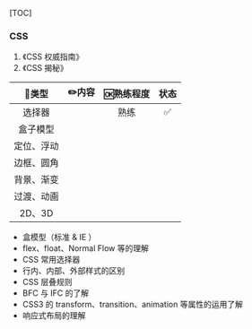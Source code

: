 [TOC]

### CSS

1. 《CSS 权威指南》
2. 《CSS 揭秘》

|   🍭类型    | ✏️内容 | 🆗熟练程度 | 状态 |
| :--------: | :---: | :-------: | :--: |
|   选择器   |       |   熟练    |  ✅   |
|  盒子模型  |       |           |      |
| 定位、浮动 |       |           |      |
| 边框、圆角 |       |           |      |
| 背景、渐变 |       |           |      |
| 过渡、动画 |       |           |      |
|   2D、3D   |       |           |      |

- 盒模型（标准 & IE ）
- flex、float、Normal Flow 等的理解
- CSS 常用选择器
- 行内、内部、外部样式的区别
- CSS 层叠规则
- BFC 与 IFC 的了解
- CSS3 的 transform、transition、animation 等属性的运用了解
- 响应式布局的理解